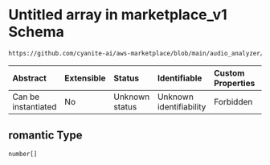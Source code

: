 # Untitled array in marketplace\_v1 Schema

```txt
https://github.com/cyanite-ai/aws-marketplace/blob/main/audio_analyzer/schemes/marketplace_v1/schema/marketplace_v1.schema.json#/properties/analysis/properties/mood_v8/properties/segments/properties/romantic
```



| Abstract            | Extensible | Status         | Identifiable            | Custom Properties | Additional Properties | Access Restrictions | Defined In                                                                                   |
| :------------------ | :--------- | :------------- | :---------------------- | :---------------- | :-------------------- | :------------------ | :------------------------------------------------------------------------------------------- |
| Can be instantiated | No         | Unknown status | Unknown identifiability | Forbidden         | Allowed               | none                | [marketplace\_v1.schema.json\*](../schema/marketplace_v1.schema.json "open original schema") |

## romantic Type

`number[]`
